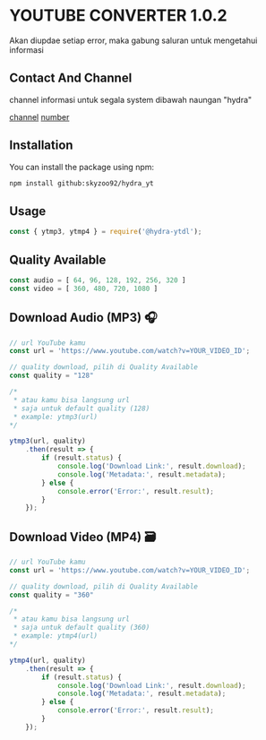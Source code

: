 # YOUTUBE CONVERTER 1.0.2

Akan diupdae setiap error, maka gabung saluran untuk mengetahui informasi

## Contact And Channel

channel informasi untuk segala
system dibawah naungan "hydra"

[channel](https://whatsapp.com/channel/0029VadrgqYKbYMHyMERXt0e)
[number](https://wa.me/6285173328399)

## Installation

You can install the package using npm:

```bash
npm install github:skyzoo92/hydra_yt
```

## Usage

```Javascript
const { ytmp3, ytmp4 } = require('@hydra-ytdl');
```

## Quality Available

```Javascript
const audio = [ 64, 96, 128, 192, 256, 320 ]
const video = [ 360, 480, 720, 1080 ]
```
## Download Audio (MP3) 🎧

```Javascript
// url YouTube kamu
const url = 'https://www.youtube.com/watch?v=YOUR_VIDEO_ID';

// quality download, pilih di Quality Available
const quality = "128"

/* 
 * atau kamu bisa langsung url
 * saja untuk default quality (128)
 * example: ytmp3(url)
*/

ytmp3(url, quality)
    .then(result => {
        if (result.status) {
            console.log('Download Link:', result.download);
            console.log('Metadata:', result.metadata);
        } else {
            console.error('Error:', result.result);
        }
    });
```

## Download Video (MP4) 🗃️

```Javascript
// url YouTube kamu
const url = 'https://www.youtube.com/watch?v=YOUR_VIDEO_ID';

// quality download, pilih di Quality Available
const quality = "360"

/* 
 * atau kamu bisa langsung url
 * saja untuk default quality (360)
 * example: ytmp4(url)
*/

ytmp4(url, quality)
    .then(result => {
        if (result.status) {
            console.log('Download Link:', result.download);
            console.log('Metadata:', result.metadata);
        } else {
            console.error('Error:', result.result);
        }
    });
```
